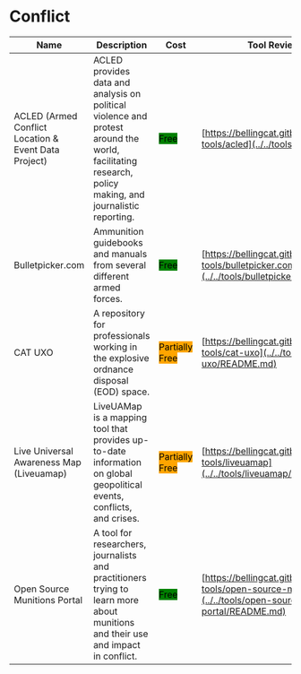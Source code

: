 # Conflict

| Name | Description | Cost | Tool Review and Guide |
| --- | --- | --- | --- |
| ACLED (Armed Conflict Location & Event Data Project) | ACLED provides data and analysis on political violence and protest around the world, facilitating research, policy making, and journalistic reporting. | <mark style="background-color:green;">Free</mark> | [https://bellingcat.gitbook.io/toolkit/more/all-tools/acled](../../tools/acled/README.md) |
| Bulletpicker.com | Ammunition guidebooks and manuals from several different armed forces. | <mark style="background-color:green;">Free</mark> | [https://bellingcat.gitbook.io/toolkit/more/all-tools/bulletpicker.com](../../tools/bulletpicker.com/README.md) |
| CAT UXO | A repository for professionals working in the explosive ordnance disposal (EOD) space. | <mark style="background-color:orange;">Partially Free</mark> | [https://bellingcat.gitbook.io/toolkit/more/all-tools/cat-uxo](../../tools/cat-uxo/README.md) |
| Live Universal Awareness Map (Liveuamap) | LiveUAMap is a mapping tool that provides up-to-date information on global geopolitical events, conflicts, and crises. | <mark style="background-color:orange;">Partially Free</mark> | [https://bellingcat.gitbook.io/toolkit/more/all-tools/liveuamap](../../tools/liveuamap/README.md) |
| Open Source Munitions Portal | A tool for researchers, journalists and practitioners trying to learn more about munitions and their use and impact in conflict. | <mark style="background-color:green;">Free</mark> | [https://bellingcat.gitbook.io/toolkit/more/all-tools/open-source-munitions-portal](../../tools/open-source-munitions-portal/README.md) |